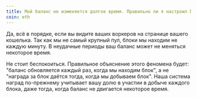 ```yaml
---
title: Мой баланс не изменяется долгое время. Правильно ли я настроил ПО для майнинга?
coin: eth
---
```


Да, всё в порядке, если вы видите ваших воркеров на странице вашего кошелька. Так как мы не самый крупный пул, блоки мы находим не каждую минуту. В неудачные периоды ваш баланс может не меняться некоторое время.

Не стоит беспокоиться. Правильное объяснение этого феномена будет: "баланс обновляется каждый раз, когда мы находим блок", а не "награда за блок даётся тогда, когда мы добываем блок". Наша система наград по-прежнему учитывает вашу долю в участии в добыче каждого блока, даже тогда, когда баланс не двигается некоторое время.
